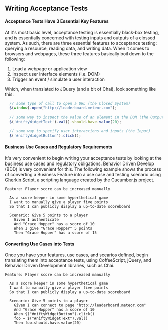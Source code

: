 ## Writing Acceptance Tests  


#### Acceptance Tests Have 3 Essential Key Features
At it's most basic level, acceptance testing is essentially black-box testing, and is essentially concerned with testing inputs and outputs of a clossed system.  As such, there are three essential features to acceptance testing:  querying a resource, reading data, and writing data.  When it comes to browsers and webpages, these three features basically boil down to the following:  

1.  Load a webpage or application view
2.  Inspect user interface elements (i.e. DOM)  
3.  Trigger an event / simulate a user interaction  


Which, when translated to JQuery (and a bit of Chai), look something like this:
````js
  // some type of call to open a URL (the Closed System)
  $(window).open("http://leaderboard.meteor.com");  
  
  // some way to inspect the value of an element in the DOM (the Output)
  $('#niftyWidgetText').val().should.have.value(20);

  // some way to specify user interactions and inputs (the Input)
  $('#niftyWidgetButton').click();
````  


#### Business Use Cases and Regulatory Requirements  
It's very convenient to begin writing your acceptance tests by looking at the business use cases and regulatory obligations.  Behavior Driven Develop (BDD) is very convenient for this. The following example shows the process of converting a Business Feature into a use case and testing scenario using [Gherkin Script](http://docs.behat.org/guides/1.gherkin.html), a scripting language created by the Cucumber.js project.

````feature  
Feature: Player score can be increased manually

  As a score keeper in some hyperthetical game
  I want to manually give a player five points
  So that I can publicly display a up-to-date scoreboard

  Scenario: Give 5 points to a player
    Given I authenticate
    And "Grace Hopper" has a score of 10
    When I give "Grace Hopper" 5 points
    Then "Grace Hopper" has a score of 15
````


#### Converting Use Cases into Tests  
Once you have your features, use cases, and scearios defined, begin translating them into acceptance tests, using CoffeeScript, jQuery, and Behavior Driven Development libraries, such as Chai. 

````feature  
Feature: Player score can be increased manually

  As a score keeper in some hyperthetical game
  I want to manually give a player five points
  So that I can publicly display a up-to-date scoreboard

  Scenario: Give 5 points to a player
    Given I can connect to page "http://leaderboard.meteor.com"
    And "Grace Hopper" has a score of 10
    When $("#niftyWidgetButton").click()
    foo = $("#niftyWidgetText").val()
    Then foo.should.have.value(20)
````
